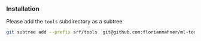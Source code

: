


### Installation


Please add the `tools` subdirectory as a subtree:

```bash
git subtree add --prefix srf/tools  git@github.com:florianmahner/ml-toolkit.git main --squash
```



